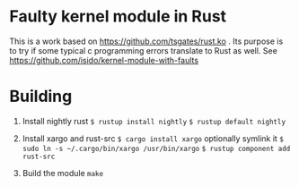 # Faulty kernel module in Rust

This is a work based on https://github.com/tsgates/rust.ko . Its
purpose is to try if some typical c programming errors translate to
Rust as well. See https://github.com/isido/kernel-module-with-faults

# Building

 1. Install nightly rust
  ```$ rustup install nightly```
  ```$ rustup default nightly```
  
 2. Install xargo and rust-src
  ```$ cargo install xargo```
  optionally symlink it
  ```$ sudo ln -s ~/.cargo/bin/xargo /usr/bin/xargo```
  ```$ rustup component add rust-src```
  
 3. Build the module
  ```make```
